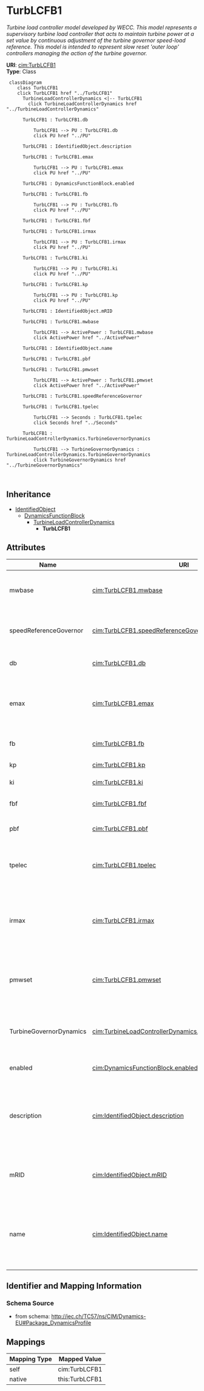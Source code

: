 # TurbLCFB1


_Turbine load controller model developed by WECC.  This model represents a supervisory turbine load controller that acts to maintain turbine power at a set value by continuous adjustment of the turbine governor speed-load reference. This model is intended to represent slow reset 'outer loop' controllers managing the action of the turbine governor._





**URI**: [cim:TurbLCFB1](http://iec.ch/TC57/CIM100#TurbLCFB1)<br />
**Type**: Class




```mermaid
 classDiagram
    class TurbLCFB1
    click TurbLCFB1 href "../TurbLCFB1"
      TurbineLoadControllerDynamics <|-- TurbLCFB1
        click TurbineLoadControllerDynamics href "../TurbineLoadControllerDynamics"
      
      TurbLCFB1 : TurbLCFB1.db
        
          TurbLCFB1 --> PU : TurbLCFB1.db
          click PU href "../PU"
        
      TurbLCFB1 : IdentifiedObject.description
        
      TurbLCFB1 : TurbLCFB1.emax
        
          TurbLCFB1 --> PU : TurbLCFB1.emax
          click PU href "../PU"
        
      TurbLCFB1 : DynamicsFunctionBlock.enabled
        
      TurbLCFB1 : TurbLCFB1.fb
        
          TurbLCFB1 --> PU : TurbLCFB1.fb
          click PU href "../PU"
        
      TurbLCFB1 : TurbLCFB1.fbf
        
      TurbLCFB1 : TurbLCFB1.irmax
        
          TurbLCFB1 --> PU : TurbLCFB1.irmax
          click PU href "../PU"
        
      TurbLCFB1 : TurbLCFB1.ki
        
          TurbLCFB1 --> PU : TurbLCFB1.ki
          click PU href "../PU"
        
      TurbLCFB1 : TurbLCFB1.kp
        
          TurbLCFB1 --> PU : TurbLCFB1.kp
          click PU href "../PU"
        
      TurbLCFB1 : IdentifiedObject.mRID
        
      TurbLCFB1 : TurbLCFB1.mwbase
        
          TurbLCFB1 --> ActivePower : TurbLCFB1.mwbase
          click ActivePower href "../ActivePower"
        
      TurbLCFB1 : IdentifiedObject.name
        
      TurbLCFB1 : TurbLCFB1.pbf
        
      TurbLCFB1 : TurbLCFB1.pmwset
        
          TurbLCFB1 --> ActivePower : TurbLCFB1.pmwset
          click ActivePower href "../ActivePower"
        
      TurbLCFB1 : TurbLCFB1.speedReferenceGovernor
        
      TurbLCFB1 : TurbLCFB1.tpelec
        
          TurbLCFB1 --> Seconds : TurbLCFB1.tpelec
          click Seconds href "../Seconds"
        
      TurbLCFB1 : TurbineLoadControllerDynamics.TurbineGovernorDynamics
        
          TurbLCFB1 --> TurbineGovernorDynamics : TurbineLoadControllerDynamics.TurbineGovernorDynamics
          click TurbineGovernorDynamics href "../TurbineGovernorDynamics"
        
      
```





## Inheritance
* [IdentifiedObject](IdentifiedObject.md)
    * [DynamicsFunctionBlock](DynamicsFunctionBlock.md)
        * [TurbineLoadControllerDynamics](TurbineLoadControllerDynamics.md)
            * **TurbLCFB1**



## Attributes


| Name | URI | Cardinality and Range | Description | Inheritance |
| ---  | --- | --- | --- | --- |
| mwbase | [cim:TurbLCFB1.mwbase](http://iec.ch/TC57/CIM100#TurbLCFB1.mwbase) | 1 <br />  [ActivePower](ActivePower.md)  | Base for power values (<i>MWbase</i>) (&gt; 0) | direct |
| speedReferenceGovernor | [cim:TurbLCFB1.speedReferenceGovernor](http://iec.ch/TC57/CIM100#TurbLCFB1.speedReferenceGovernor) | 1 <br />  boolean  | Type of turbine governor reference (<i>Type</i>) | direct |
| db | [cim:TurbLCFB1.db](http://iec.ch/TC57/CIM100#TurbLCFB1.db) | 1 <br />  [PU](PU.md)  | Controller deadband (<i>db</i>) | direct |
| emax | [cim:TurbLCFB1.emax](http://iec.ch/TC57/CIM100#TurbLCFB1.emax) | 1 <br />  [PU](PU.md)  | Maximum control error (<i>Emax</i>) (see parameter detail 4) | direct |
| fb | [cim:TurbLCFB1.fb](http://iec.ch/TC57/CIM100#TurbLCFB1.fb) | 1 <br />  [PU](PU.md)  | Frequency bias gain (<i>Fb</i>) | direct |
| kp | [cim:TurbLCFB1.kp](http://iec.ch/TC57/CIM100#TurbLCFB1.kp) | 1 <br />  [PU](PU.md)  | Proportional gain (<i>Kp</i>) | direct |
| ki | [cim:TurbLCFB1.ki](http://iec.ch/TC57/CIM100#TurbLCFB1.ki) | 1 <br />  [PU](PU.md)  | Integral gain (<i>Ki</i>) | direct |
| fbf | [cim:TurbLCFB1.fbf](http://iec.ch/TC57/CIM100#TurbLCFB1.fbf) | 1 <br />  boolean  | Frequency bias flag (<i>Fbf</i>) | direct |
| pbf | [cim:TurbLCFB1.pbf](http://iec.ch/TC57/CIM100#TurbLCFB1.pbf) | 1 <br />  boolean  | Power controller flag (<i>Pbf</i>) | direct |
| tpelec | [cim:TurbLCFB1.tpelec](http://iec.ch/TC57/CIM100#TurbLCFB1.tpelec) | 1 <br />  [Seconds](Seconds.md)  | Power transducer time constant (<i>Tpelec</i>) (&gt;= 0) | direct |
| irmax | [cim:TurbLCFB1.irmax](http://iec.ch/TC57/CIM100#TurbLCFB1.irmax) | 1 <br />  [PU](PU.md)  | Maximum turbine speed/load reference bias (<i>Irmax</i>) (see parameter detai... | direct |
| pmwset | [cim:TurbLCFB1.pmwset](http://iec.ch/TC57/CIM100#TurbLCFB1.pmwset) | 1 <br />  [ActivePower](ActivePower.md)  | Power controller setpoint (<i>Pmwset</i>) (see parameter detail 1) | direct |
| TurbineGovernorDynamics | [cim:TurbineLoadControllerDynamics.TurbineGovernorDynamics](http://iec.ch/TC57/CIM100#TurbineLoadControllerDynamics.TurbineGovernorDynamics) | 1 <br />  [TurbineGovernorDynamics](TurbineGovernorDynamics.md)  | Turbine-governor controlled by this turbine load controller | [TurbineLoadControllerDynamics](TurbineLoadControllerDynamics.md) |
| enabled | [cim:DynamicsFunctionBlock.enabled](http://iec.ch/TC57/CIM100#DynamicsFunctionBlock.enabled) | 1 <br />  boolean  | Function block used indicator | [DynamicsFunctionBlock](DynamicsFunctionBlock.md) |
| description | [cim:IdentifiedObject.description](http://iec.ch/TC57/CIM100#IdentifiedObject.description) | 0..1 <br />  string  | The description is a free human readable text describing or naming the object | [IdentifiedObject](IdentifiedObject.md) |
| mRID | [cim:IdentifiedObject.mRID](http://iec.ch/TC57/CIM100#IdentifiedObject.mRID) | 1 <br />  string  | Master resource identifier issued by a model authority | [IdentifiedObject](IdentifiedObject.md) |
| name | [cim:IdentifiedObject.name](http://iec.ch/TC57/CIM100#IdentifiedObject.name) | 0..1 <br />  string  | The name is any free human readable and possibly non unique text naming the o... | [IdentifiedObject](IdentifiedObject.md) |









## Identifier and Mapping Information







### Schema Source


* from schema: http://iec.ch/TC57/ns/CIM/Dynamics-EU#Package_DynamicsProfile





## Mappings

| Mapping Type | Mapped Value |
| ---  | ---  |
| self | cim:TurbLCFB1 |
| native | this:TurbLCFB1 |




